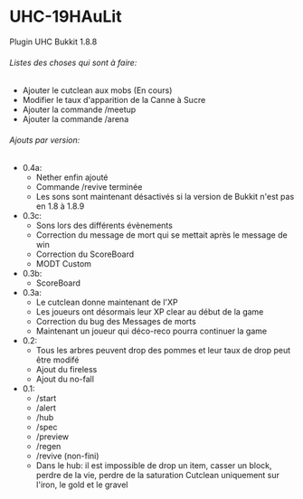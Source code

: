 # UHC-19HAuLit
Plugin UHC Bukkit 1.8.8

###### Listes des choses qui sont à faire:
- Ajouter le cutclean aux mobs (En cours)
- Modifier le taux d'apparition de la Canne à Sucre
- Ajouter la commande /meetup
- Ajouter la commande /arena

###### Ajouts par version:
- 0.4a:
  - Nether enfin ajouté
  - Commande /revive terminée
  - Les sons sont maintenant désactivés si la version de Bukkit n'est pas en 1.8 à 1.8.9
- 0.3c:
  - Sons lors des différents évènements
  - Correction du message de mort qui se mettait après le message de win
  - Correction du ScoreBoard
  - MODT Custom
- 0.3b:
  - ScoreBoard
- 0.3a:
  - Le cutclean donne maintenant de l'XP
  - Les joueurs ont désormais leur XP clear au début de la game
  - Correction du bug des Messages de morts
  - Maintenant un joueur qui déco-reco pourra continuer la game
- 0.2:
  - Tous les arbres peuvent drop des pommes et leur taux de drop peut être modifé
  - Ajout du fireless
  - Ajout du no-fall
- 0.1:
  - /start
  - /alert
  - /hub
  - /spec
  - /preview
  - /regen
  - /revive (non-fini)
  - Dans le hub: il est impossible de drop un item, casser un block, perdre de la vie, perdre de la saturation
  Cutclean uniquement sur l'iron, le gold et le gravel
